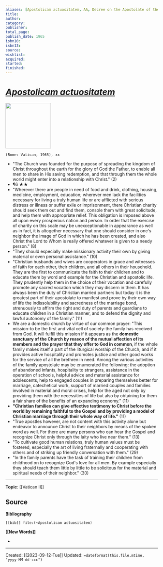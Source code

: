 ```yaml
---
aliases: [Apostolicam actuositatem, AA, Decree on the Apostolate of the Laity]
title: 
author: 
category: 
publisher: 
total_page: 
publish_date: 1965
isbn10: 
isbn13: 
source: 
wishlist: 
acquired: 
started: 
finished: 
---
```

# *[Apostolicam actuositatem](https://www.vatican.va/archive/hist_councils/ii_vatican_council/documents/vat-ii_decree_19651118_apostolicam-actuositatem_en.html)*

<img src="{{coverUrl}}" width=150>

`(Rome: Vatican, 1965), xx`

- "The Church was founded for the purpose of spreading the kingdom of Christ throughout the earth for the glory of God the Father, to enable all men to share in His saving redemption, and that through them the whole world might enter into a relationship with Christ." (2)
- ¶6 ★★
- "Wherever there are people in need of food and drink, clothing, housing, medicine, employment, education; wherever men lack the facilities necessary for living a truly human life or are afflicted with serious distress or illness or suffer exile or imprisonment, there Christian charity should seek them out and find them, console them with great solicitude, and help them with appropriate relief. This obligation is imposed above all upon every prosperous nation and person. In order that the exercise of charity on this scale may be unexceptionable in appearance as well as in fact, it is altogether necessary that one should consider in one's neighbor the image of God in which he has been created, and also Christ the Lord to Whom is really offered whatever is given to a needy person." (8)
- "They should especially make missionary activity their own by giving material or even personal assistance." (10)
- "Christian husbands and wives are cooperators in grace and witnesses of faith for each other, their children, and all others in their household. They are the first to communicate the faith to their children and to educate them by word and example for the Christian and apostolic life. They prudently help them in the choice of their vocation and carefully promote any sacred vocation which they may discern in them. It has always been the duty of Christian married partners but today it is the greatest part of their apostolate to manifest and prove by their own way of life the indissolubility and sacredness of the marriage bond, strenuously to affirm the right and duty of parents and guardians to educate children in a Christian manner, and to defend the dignity and lawful autonomy of the family." (11)
- We are a domestic church by virtue of our common prayer: "This mission-to be the first and vital cell of society-the family has received from God. It will fulfill this mission if it appears as the **domestic sanctuary of the Church by reason of the mutual affection of its members and the prayer that they offer to God in common**, if the whole family makes itself a part of the liturgical worship of the Church, and if it provides active hospitality and promotes justice and other good works for the service of all the brethren in need. Among the various activities of the family apostolate may be enumerated the following: the adoption of abandoned infants, hospitality to strangers, assistance in the operation of schools, helpful advice and material assistance for adolescents, help to engaged couples in preparing themselves better for marriage, catechetical work, support of married couples and families involved in material and moral crises, help for the aged not only by providing them with the necessities of life but also by obtaining for them a fair share of the benefits of an expanding economy." (11)
- **"Christian families can give effective testimony to Christ before the world by remaining faithful to the Gospel and by providing a model of Christian marriage through their whole way of life."** (11)
- "True apostles however, are not content with this activity alone but endeavor to announce Christ to their neighbors by means of the spoken word as well. For there are many persons who can hear the Gospel and recognize Christ only through the laity who live near them." (13)
- "To cultivate good human relations, truly human values must be fostered, especially the art of living fraternally and cooperating with others and of striking up friendly conversation with them." (29)
- "In the family parents have the task of training their children from childhood on to recognize God's love for all men. By example especially they should teach them little by little to be solicitous for the material and spiritual needs of their neighbor." (30)

--- 
**Topic**: [[Vatican II]]

**Source**
- 

**Bibliography**

```query
[[bib]] file:(~Apostolicam actuositatem)
```
 

**[[New Words]]**

- 

---
Created: [[2023-09-12-Tue]]
Updated: `=dateformat(this.file.mtime, "yyyy-MM-dd-ccc")`
